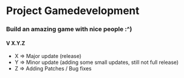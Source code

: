 # Project Gamedevelopment #
### Build an amazing game with nice people :^) ###
#### V X.Y.Z ####
* X => Major update (release)
* Y => Minor update (adding some small updates, still not full release)
* Z => Adding Patches / Bug fixes
